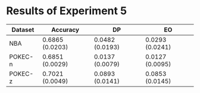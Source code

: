 # Results of Experiment 5

| Dataset | Accuracy        | DP              | EO                       |
|---------|-----------------|-----------------|--------------------------|
| NBA     | 0.6865 (0.0203) | 0.0482 (0.0193) | 0.0293 (0.0241)          |
| POKEC-n | 0.6851 (0.0029) | 0.0137 (0.0079) | 0.0127 (0.0095)          |
| POKEC-z | 0.7021 (0.0049) | 0.0893 (0.0141) | 0.0853 (0.0145)          |
